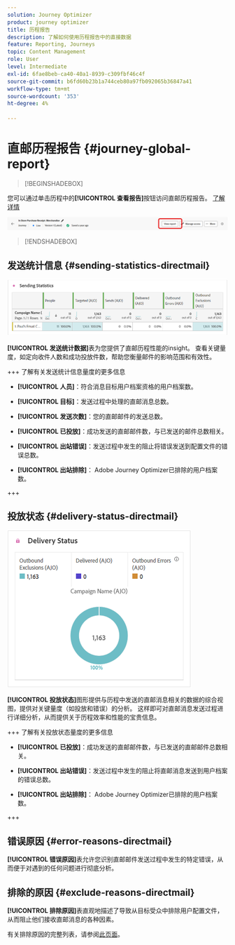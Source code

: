 ```yaml
---
solution: Journey Optimizer
product: journey optimizer
title: 历程报告
description: 了解如何使用历程报告中的直接数据
feature: Reporting, Journeys
topic: Content Management
role: User
level: Intermediate
exl-id: 6fae8beb-ca40-40a1-8939-c309fbf46c4f
source-git-commit: b6fd60b23b1a744ceb80a97fb092065b36847a41
workflow-type: tm+mt
source-wordcount: '353'
ht-degree: 4%

---
```


# 直邮历程报告 {#journey-global-report}

>[!BEGINSHADEBOX]

您可以通过单击历程中的&#x200B;**[!UICONTROL 查看报告]**&#x200B;按钮访问直邮历程报告。 [了解详情](report-gs-cja.md)

![](assets/report-access-jo.png)

>[!ENDSHADEBOX]

## 发送统计信息 {#sending-statistics-directmail}

![](assets/cja-direct-sending-stat.png)

**[!UICONTROL 发送统计数据]**&#x200B;表为您提供了直邮历程性能的insight。 查看关键量度，如定向收件人数和成功投放件数，帮助您衡量邮件的影响范围和有效性。

+++ 了解有关发送统计信息量度的更多信息

* **[!UICONTROL 人员]**：符合消息目标用户档案资格的用户档案数。

* **[!UICONTROL 目标]**：发送过程中处理的直邮消息总数。

* **[!UICONTROL 发送次数]**：您的直邮邮件的发送总数。

* **[!UICONTROL 已投放]**：成功发送的直邮邮件数，与已发送的邮件总数相关。

* **[!UICONTROL 出站错误]**：发送过程中发生的阻止将错误发送到配置文件的错误总数。

* **[!UICONTROL 出站排除]**： Adobe Journey Optimizer已排除的用户档案数。

+++

## 投放状态 {#delivery-status-directmail}

![](assets/cja-direct-delivery-status.png)

**[!UICONTROL 投放状态]**&#x200B;图形提供与历程中发送的直邮消息相关的数据的综合视图，提供对关键量度（如投放和错误）的分析。 这样即可对直邮消息发送过程进行详细分析，从而提供关于历程效率和性能的宝贵信息。

+++ 了解有关投放状态量度的更多信息

* **[!UICONTROL 已投放]**：成功发送的直邮邮件数，与已发送的直邮邮件总数相关。

* **[!UICONTROL 出站错误]**：发送过程中发生的阻止将直邮消息发送到用户档案的错误总数。

* **[!UICONTROL 出站排除]**： Adobe Journey Optimizer已排除的用户档案数。

+++

## 错误原因 {#error-reasons-directmail}

**[!UICONTROL 错误原因]**&#x200B;表允许您识别直邮邮件发送过程中发生的特定错误，从而便于对遇到的任何问题进行彻底分析。

## 排除的原因 {#exclude-reasons-directmail}

[](assets/cja-direct-excluded.png)

**[!UICONTROL 排除原因]**&#x200B;表直观地描述了导致从目标受众中排除用户配置文件，从而阻止他们接收直邮消息的各种因素。

有关排除原因的完整列表，请参阅[此页面](exclusion-list.md)。
